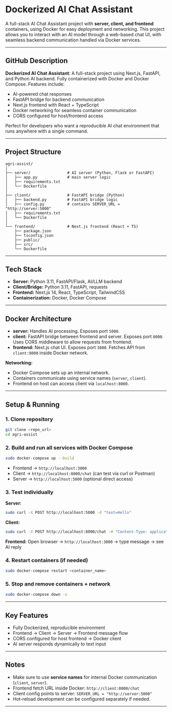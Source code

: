 # Dockerized AI Chat Assistant

A full-stack AI Chat Assistant project with **server, client, and frontend** containers, using Docker for easy deployment and networking. This project allows you to interact with an AI model through a web-based chat UI, with seamless backend communication handled via Docker services.

---

## GitHub Description

**Dockerized AI Chat Assistant**: A full-stack project using Next.js, FastAPI, and Python AI backend. Fully containerized with Docker and Docker Compose. Features include:

* AI-powered chat responses
* FastAPI bridge for backend communication
* Next.js frontend with React + TypeScript
* Docker networking for seamless container communication
* CORS configured for host/frontend access

Perfect for developers who want a reproducible AI chat environment that runs anywhere with a single command.

---

## Project Structure

```
agri-assist/
│
├── server/                # AI server (Python, Flask or FastAPI)
│   ├── app.py             # main server logic
│   ├── requirements.txt
│   └── Dockerfile
│
├── client/                # FastAPI bridge (Python)
│   ├── backend.py         # FastAPI bridge logic
│   ├── config.py          # contains SERVER_URL = "http://server:5000"
│   ├── requirements.txt
│   └── Dockerfile
│
└── frontend/              # Next.js frontend (React + TS)
    ├── package.json
    ├── tsconfig.json
    ├── public/
    ├── src/
    └── Dockerfile
```

---

## Tech Stack

* **Server:** Python 3.11, FastAPI/Flask, AI/LLM backend
* **Client/Bridge:** Python 3.11, FastAPI, requests
* **Frontend:** Next.js 14, React, TypeScript, TailwindCSS
* **Containerization:** Docker, Docker Compose

---

## Docker Architecture

* **server:** Handles AI processing. Exposes port `5000`.
* **client:** FastAPI bridge between frontend and server. Exposes port `8000`. Uses CORS middleware to allow requests from frontend.
* **frontend:** Next.js chat UI. Exposes port `3000`. Fetches API from `client:8000` inside Docker network.

**Networking:**

* Docker Compose sets up an internal network.
* Containers communicate using service names (`server`, `client`).
* Frontend on host can access client via `localhost:8000`.

---

## Setup & Running

### 1. Clone repository

```bash
git clone <repo_url>
cd agri-assist
```

### 2. Build and run all services with Docker Compose

```bash
sudo docker-compose up --build
```

* Frontend → `http://localhost:3000`
* Client → `http://localhost:8000/chat` (can test via curl or Postman)
* Server → `http://localhost:5000` (optional direct access)

### 3. Test individually

**Server:**

```bash
sudo curl -X POST http://localhost:5000 -d "text=Hello"
```

**Client:**

```bash
sudo curl -X POST http://localhost:8000/chat -H "Content-Type: application/json" -d '{"message":"Hello"}'
```

**Frontend:** Open browser → `http://localhost:3000` → type message → see AI reply

### 4. Restart containers (if needed)

```bash
sudo docker-compose restart <container_name>
```

### 5. Stop and remove containers + network

```bash
sudo docker-compose down -v
```

---

## Key Features

* Fully Dockerized, reproducible environment
* Frontend → Client → Server → Frontend message flow
* CORS configured for host frontend → Docker client
* AI server responds dynamically to text input

---

## Notes

* Make sure to use **service names** for internal Docker communication (`client`, `server`).
* Frontend fetch URL inside Docker: `http://client:8000/chat`
* Client config points to server: `SERVER_URL = "http://server:5000"`
* Hot-reload development can be configured separately if needed.

---

